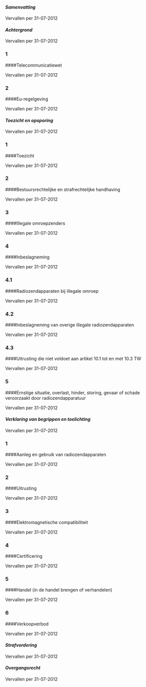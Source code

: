 <meta http-equiv='Content-Type' content='text/html; charset=utf-8' />


#### *Samenvatting* 

Vervallen per 31-07-2012 

#### *Achtergrond* 

Vervallen per 31-07-2012 

### 1  

####Telecommunicatiewet

Vervallen per 31-07-2012 

### 2  

####Eu-regelgeving

Vervallen per 31-07-2012 

#### *Toezicht en opsporing* 

Vervallen per 31-07-2012 

### 1  

####Toezicht

Vervallen per 31-07-2012 

### 2  

####Bestuursrechtelijke en strafrechtelijke handhaving

Vervallen per 31-07-2012 

### 3  

####Illegale omroepzenders

Vervallen per 31-07-2012 

### 4  

####Inbeslagneming

Vervallen per 31-07-2012 

### 4.1  

####Radiozendapparaten bij illegale omroep

Vervallen per 31-07-2012 

### 4.2  

####Inbeslagneming van overige illegale radiozendapparaten

Vervallen per 31-07-2012 

### 4.3  

####Uitrusting die niet voldoet aan artikel 10.1 tot en met 10.3 TW

Vervallen per 31-07-2012 

### 5  

####Ernstige situatie, overlast, hinder, storing, gevaar of schade veroorzaakt door radiozendapparatuur

Vervallen per 31-07-2012 

#### *Verklaring van begrippen en toelichting* 

Vervallen per 31-07-2012 

### 1  

####Aanleg en gebruik van radiozendapparaten

Vervallen per 31-07-2012 

### 2  

####Uitrusting

Vervallen per 31-07-2012 

### 3  

####Elektromagnetische compatibiliteit

Vervallen per 31-07-2012 

### 4  

####Certificering

Vervallen per 31-07-2012 

### 5  

####Handel (in de handel brengen of verhandelen)

Vervallen per 31-07-2012 

### 6  

####Verkoopverbod

Vervallen per 31-07-2012 

#### *Strafvordering* 

Vervallen per 31-07-2012 

#### *Overgangsrecht* 

Vervallen per 31-07-2012 

